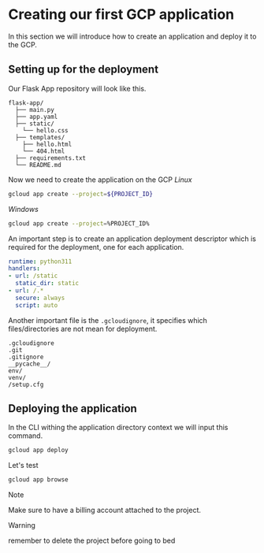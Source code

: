 # Creating our first GCP application
In this section we will introduce how to create an application and deploy it to the GCP. 

## Setting up for the deployment
Our Flask App repository will look like this.
```
flask-app/ 
  ├── main.py 
  ├── app.yaml
  ├── static/
    └── hello.css 
  ├── templates/ 
    ├── hello.html 
    └── 404.html 
  ├── requirements.txt 
  └── README.md
```
Now we need to create the application on the GCP
*Linux*
```bash
gcloud app create --project=${PROJECT_ID}
```
*Windows*
```bash
gcloud app create --project=%PROJECT_ID%
```
An important step is to create an application deployment descriptor which is required for the deployment, one for each application.
```YAML
runtime: python311
handlers:
- url: /static
  static_dir: static
- url: /.*
  secure: always
  script: auto
```
Another important file is the `.gcloudignore`, it specifies which files/directories are not mean for deployment. 
```
.gcloudignore
.git
.gitignore
__pycache__/
env/
venv/
/setup.cfg
```

## Deploying the application
In the CLI withing the application directory context we will input this command.
```bash
gcloud app deploy
```
Let's test
```bash
gcloud app browse
```
> [!NOTE]
> Make sure to have a billing account attached to the project.

> [!WARNING]
> remember to delete the project before going to bed
